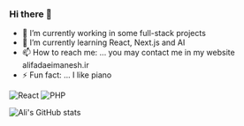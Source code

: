 ### Hi there 👋
- 🔭 I’m currently working in some full-stack projects
- 🌱 I’m currently learning React, Next.js and AI
- 📫 How to reach me: ... you may contact me in my website alifadaeimanesh.ir
- ⚡ Fun fact: ... I like piano

![React](https://img.shields.io/badge/React-000000?style=for-the-badge&logo=React&logoColor=blue)
![PHP](https://img.shields.io/badge/PHP-000000?style=for-the-badge&logo=PHP&logoColor=cyan)

![Ali's GitHub stats](https://github-readme-stats.vercel.app/api?username=alifadaei&show_icons=true&theme=radical)

